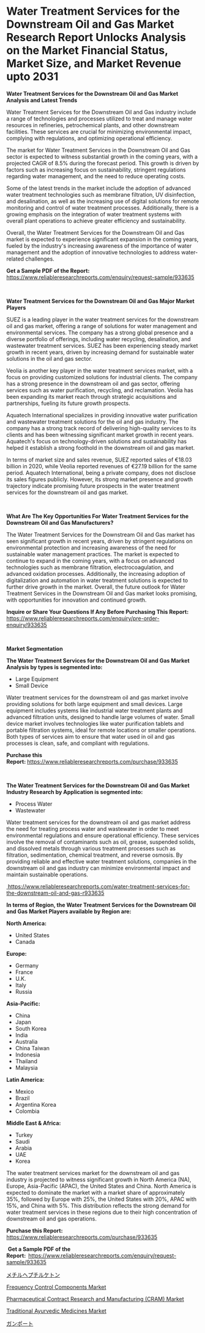 <p><h1>Water Treatment Services for the Downstream Oil and Gas Market Research Report Unlocks Analysis on the Market Financial Status, Market Size, and Market Revenue upto 2031</h1></p><p><strong>Water Treatment Services for the Downstream Oil and Gas Market Analysis and Latest Trends</strong></p>
<p><p>Water Treatment Services for the Downstream Oil and Gas industry include a range of technologies and processes utilized to treat and manage water resources in refineries, petrochemical plants, and other downstream facilities. These services are crucial for minimizing environmental impact, complying with regulations, and optimizing operational efficiency.</p><p>The market for Water Treatment Services in the Downstream Oil and Gas sector is expected to witness substantial growth in the coming years, with a projected CAGR of 8.5% during the forecast period. This growth is driven by factors such as increasing focus on sustainability, stringent regulations regarding water management, and the need to reduce operating costs.</p><p>Some of the latest trends in the market include the adoption of advanced water treatment technologies such as membrane filtration, UV disinfection, and desalination, as well as the increasing use of digital solutions for remote monitoring and control of water treatment processes. Additionally, there is a growing emphasis on the integration of water treatment systems with overall plant operations to achieve greater efficiency and sustainability.</p><p>Overall, the Water Treatment Services for the Downstream Oil and Gas market is expected to experience significant expansion in the coming years, fueled by the industry's increasing awareness of the importance of water management and the adoption of innovative technologies to address water-related challenges.</p></p>
<p><strong>Get a Sample PDF of the Report:&nbsp;</strong> <a href="https://www.reliableresearchreports.com/enquiry/request-sample/933635">https://www.reliableresearchreports.com/enquiry/request-sample/933635</a></p>
<p>&nbsp;</p>
<p><strong>Water Treatment Services for the Downstream Oil and Gas Major Market Players</strong></p>
<p><p>SUEZ is a leading player in the water treatment services for the downstream oil and gas market, offering a range of solutions for water management and environmental services. The company has a strong global presence and a diverse portfolio of offerings, including water recycling, desalination, and wastewater treatment services. SUEZ has been experiencing steady market growth in recent years, driven by increasing demand for sustainable water solutions in the oil and gas sector.</p><p>Veolia is another key player in the water treatment services market, with a focus on providing customized solutions for industrial clients. The company has a strong presence in the downstream oil and gas sector, offering services such as water purification, recycling, and reclamation. Veolia has been expanding its market reach through strategic acquisitions and partnerships, fueling its future growth prospects.</p><p>Aquatech International specializes in providing innovative water purification and wastewater treatment solutions for the oil and gas industry. The company has a strong track record of delivering high-quality services to its clients and has been witnessing significant market growth in recent years. Aquatech's focus on technology-driven solutions and sustainability has helped it establish a strong foothold in the downstream oil and gas market.</p><p>In terms of market size and sales revenue, SUEZ reported sales of €18.03 billion in 2020, while Veolia reported revenues of €27.19 billion for the same period. Aquatech International, being a private company, does not disclose its sales figures publicly. However, its strong market presence and growth trajectory indicate promising future prospects in the water treatment services for the downstream oil and gas market.</p></p>
<p>&nbsp;</p>
<p><strong>What Are The Key Opportunities For Water Treatment Services for the Downstream Oil and Gas Manufacturers?</strong></p>
<p><p>The Water Treatment Services for the Downstream Oil and Gas market has seen significant growth in recent years, driven by stringent regulations on environmental protection and increasing awareness of the need for sustainable water management practices. The market is expected to continue to expand in the coming years, with a focus on advanced technologies such as membrane filtration, electrocoagulation, and advanced oxidation processes. Additionally, the increasing adoption of digitalization and automation in water treatment solutions is expected to further drive growth in the market. Overall, the future outlook for Water Treatment Services in the Downstream Oil and Gas market looks promising, with opportunities for innovation and continued growth.</p></p>
<p><strong>Inquire or Share Your Questions If Any Before Purchasing This Report:</strong> <a href="https://www.reliableresearchreports.com/enquiry/pre-order-enquiry/933635">https://www.reliableresearchreports.com/enquiry/pre-order-enquiry/933635</a></p>
<p>&nbsp;</p>
<p><strong>Market Segmentation</strong></p>
<p><strong>The Water Treatment Services for the Downstream Oil and Gas Market Analysis by types is segmented into:</strong></p>
<p><ul><li>Large Equipment</li><li>Small Device</li></ul></p>
<p><p>Water treatment services for the downstream oil and gas market involve providing solutions for both large equipment and small devices. Large equipment includes systems like industrial water treatment plants and advanced filtration units, designed to handle large volumes of water. Small device market involves technologies like water purification tablets and portable filtration systems, ideal for remote locations or smaller operations. Both types of services aim to ensure that water used in oil and gas processes is clean, safe, and compliant with regulations.</p></p>
<p><strong>Purchase this Report:&nbsp;</strong><a href="https://www.reliableresearchreports.com/purchase/933635">https://www.reliableresearchreports.com/purchase/933635</a></p>
<p>&nbsp;</p>
<p><strong>The Water Treatment Services for the Downstream Oil and Gas Market Industry Research by Application is segmented into:</strong></p>
<p><ul><li>Process Water</li><li>Wastewater</li></ul></p>
<p><p>Water treatment services for the downstream oil and gas market address the need for treating process water and wastewater in order to meet environmental regulations and ensure operational efficiency. These services involve the removal of contaminants such as oil, grease, suspended solids, and dissolved metals through various treatment processes such as filtration, sedimentation, chemical treatment, and reverse osmosis. By providing reliable and effective water treatment solutions, companies in the downstream oil and gas industry can minimize environmental impact and maintain sustainable operations.</p></p>
<p><a href="https://www.reliableresearchreports.com/water-treatment-services-for-the-downstream-oil-and-gas-r933635">&nbsp;https://www.reliableresearchreports.com/water-treatment-services-for-the-downstream-oil-and-gas-r933635</a></p>
<p><strong>In terms of Region, the Water Treatment Services for the Downstream Oil and Gas Market Players available by Region are:</strong></p>
<p>
    <p> <strong> North America: </strong>
        <ul>
            <li>United States</li>
            <li>Canada</li>
        </ul>
        </p> 
    <p> <strong> Europe: </strong>
        <ul>
            <li>Germany</li>
            <li>France</li>
            <li>U.K.</li>
            <li>Italy</li>
            <li>Russia</li>
        </ul>
        </p> 
    <p> <strong> Asia-Pacific: </strong>
        <ul>
            <li>China</li>
            <li>Japan</li>
            <li>South Korea</li>
            <li>India</li>
            <li>Australia</li>
            <li>China Taiwan</li>
            <li>Indonesia</li>
            <li>Thailand</li>
            <li>Malaysia</li>
        </ul>
        </p> 
    <p> <strong> Latin America: </strong>
        <ul>
            <li>Mexico</li>
            <li>Brazil</li>
            <li>Argentina Korea</li>
            <li>Colombia</li>
        </ul>
        </p> 
    <p> <strong> Middle East & Africa: </strong>
        <ul>
            <li>Turkey</li>
            <li>Saudi</li>
            <li>Arabia</li>
            <li>UAE</li>
            <li>Korea</li>
        </ul>
    </p>
    </p>
<p><p>The water treatment services market for the downstream oil and gas industry is projected to witness significant growth in North America (NA), Europe, Asia-Pacific (APAC), the United States and China. North America is expected to dominate the market with a market share of approximately 35%, followed by Europe with 25%, the United States with 20%, APAC with 15%, and China with 5%. This distribution reflects the strong demand for water treatment services in these regions due to their high concentration of downstream oil and gas operations.</p></p>
<p><strong>Purchase this Report: </strong><a href="https://www.reliableresearchreports.com/purchase/933635">https://www.reliableresearchreports.com/purchase/933635</a></p>
<p>&nbsp;<strong>Get a Sample PDF of the Report:&nbsp;&nbsp;</strong><a href="https://www.reliableresearchreports.com/enquiry/request-sample/933635">https://www.reliableresearchreports.com/enquiry/request-sample/933635</a></p>
<p><strong></strong></p>
<p><p><a href="https://medium.com/@ebbkautzer/%E3%83%A1%E3%83%81%E3%83%AB%E3%83%98%E3%83%97%E3%83%86%E3%83%8B%E3%83%AB%E3%82%B1%E3%83%88%E3%83%B3%E5%B8%82%E5%A0%B4-%E5%B8%82%E5%A0%B4cagr-%E5%B8%82%E5%A0%B4%E5%8B%95%E5%90%91-%E3%81%8A%E3%82%88%E3%81%B3%E6%88%90%E9%95%B7%E6%88%A6%E7%95%A5%E3%81%AB%E9%96%A2%E3%81%99%E3%82%8B%E3%82%A4%E3%83%B3%E3%82%B5%E3%82%A4%E3%83%88-877981a29351">メチルヘプチルケトン</a></p><p><a href="https://www.linkedin.com/pulse/frequency-control-components-market-size-trends-complete-cbzze">Frequency Control Components Market</a></p><p><a href="https://www.linkedin.com/pulse/pharmaceutical-contract-research-manufacturing-cram-market-exploring-nx2hf">Pharmaceutical Contract Research and Manufacturing (CRAM) Market</a></p><p><a href="https://github.com/RichRobinson5/Market-Research-Report-List-5/blob/main/traditional-ayurvedic-medicines-market.md">Traditional Ayurvedic Medicines Market</a></p><p><a href="https://medium.com/@amandasantosxavier51/%E3%82%AC%E3%83%B3%E3%83%9D%E3%83%BC%E3%83%88%E5%B8%82%E5%A0%B4%E3%83%AC%E3%83%9D%E3%83%BC%E3%83%88%E3%81%AF-%E3%81%93%E3%81%AE%E5%B8%82%E5%A0%B4%E3%81%AE%E6%9C%80%E6%96%B0%E3%81%AE%E3%83%88%E3%83%AC%E3%83%B3%E3%83%89%E3%82%84%E6%88%90%E9%95%B7%E6%A9%9F%E4%BC%9A%E3%82%92%E6%98%8E%E3%82%89%E3%81%8B%E3%81%AB%E3%81%97%E3%81%A6%E3%81%84%E3%81%BE%E3%81%99-dd34b08f3362">ガンポート</a></p></p>